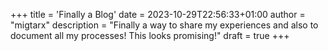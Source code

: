 +++
title = 'Finally a Blog'
date = 2023-10-29T22:56:33+01:00
author = "migtarx"
description = "Finally a way to share my experiences and also to document all my processes! This looks promising!"
draft = true
+++
